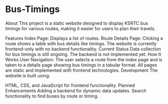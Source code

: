 # Bus-Timings

About
This project is a static website designed to display KSRTC bus timings for various routes, making it easier for users to plan their travels.

Features
Index Page: Displays a list of routes.
Route Details Page: Clicking a route shows a table with bus details like timings.
The website is currently frontend-only with no backend functionality.
Current Status
Data collection for bus timings is still ongoing.
The backend is not implemented yet.
How It Works
User Navigation: The user selects a route from the index page and is taken to a details page showing bus timings in a tabular format.
All pages are static and implemented with frontend technologies.
Development
The website is built using:

HTML, CSS, and JavaScript for frontend functionality.
Planned Enhancements
Adding a backend for dynamic data updates.
Search functionality to find buses by route or timing.

